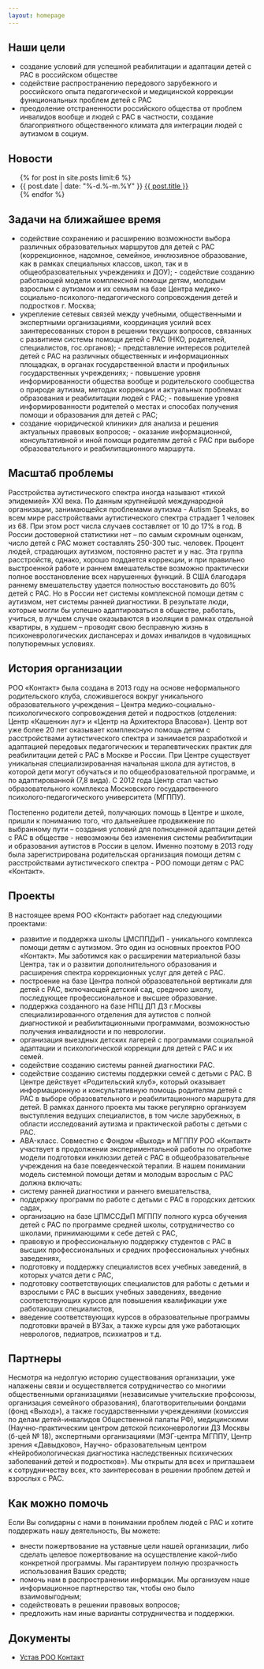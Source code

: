 ```yaml
---
layout: homepage
---
```


Наши цели
-------------------------

- создание условий для успешной реабилитации и адаптации детей с РАС в российском обществе 
- содействие распространению передового зарубежного и российского опыта педагогической и медицинской коррекции функциональных проблем детей с РАС 
- преодоление отстраненности российского общества от проблем инвалидов вообще и людей с РАС в частности, создание благоприятного общественного климата для интеграции людей с аутизмом в социум.

Новости
-------------------------
<ul>
{% for post in site.posts limit:6 %}
  <li><span class="post-meta">{{ post.date | date: "%-d.%-m.%Y" }}</span>
      <a class="post-link" href="{{ post.url | prepend: site.baseurl }}">{{ post.title }}</a>
  </li>
{% endfor %}
</ul>


Задачи на ближайшее время
-------------------------

- содействие сохранению и расширению возможности выбора различных образовательных маршрутов для детей с РАС (коррекционное, надомное, семейное, инклюзивное образование, как в рамках специальных классов, школ, так и в общеобразовательных учреждениях и ДОУ); - содействие созданию работающей модели комплексной помощи детям, молодым взрослым с аутизмом и их семьям на базе Центра медико-социально-психолого-педагогического сопровождения детей и подростков г. Москва;
- укрепление сетевых связей между учебными, общественными и экспертными организациями, координация усилий всех заинтересованных сторон в решении текущих вопросов, связанных с развитием системы помощи детей с РАС (НКО, родителей, специалистов, гос.органов); - представление интересов родителей детей с РАС на различных общественных и информационных площадках, в органах государственной власти и профильных государственных учреждениях; - повышение уровня информированности общества вообще и родительского сообщества о природе аутизма, методах коррекции и актуальных проблемах образования и реабилитации людей с РАС; - повышение уровня информированности родителей о местах и способах получения помощи и образования для детей с РАС;
- создание «юридической клиники» для анализа и решения актуальных правовых вопросов; - оказание информационной, консультативной и иной помощи родителям детей с РАС при выборе образовательного и реабилитационного маршрута.


Масштаб проблемы
-------------------------

Расстройства аутистического спектра иногда называют «тихой эпидемией» XXI века. По данным крупнейшей международной организации, занимающейся проблемами аутизма - Autism Speaks, во всем мире расстройствами аутистического спектра страдает 1 человек из 68. При этом рост числа случаев составляет от 10 до 17% в год.  В России достоверной статистики нет – по самым скромным оценкам, число детей с РАС может составлять 250-300 тыс. человек. Процент людей, страдающих аутизмом, постоянно растет и у нас. Эта группа расстройств, однако, хорошо поддается коррекции, и при правильно выстроенной работе и раннем вмешательстве возможно практически полное восстановление всех нарушенных функций. В США благодаря раннему вмешательству удается полностью восстановить до 60% детей с РАС. Но в России нет системы комплексной помощи детям с аутизмом, нет системы ранней диагностики. В результате люди, которые могли бы успешно адаптироваться в обществе, работать, учиться, в лучшем случае оказываются в изоляции в рамках отдельной квартиры, в худшем – проводят свою бесправную жизнь в психоневрологических диспансерах и домах инвалидов в чудовищных полутюремных условиях.
 
История организации
-------------------------

РОО «Контакт» была создана в 2013 году на основе неформального родительского клуба, сложившегося вокруг уникального образовательного учреждения – Центра медико-социально-психологического сопровождения детей и подростков (отделения: Центр «Кашенкин луг» и «Центр на Архитектора Власова»). Центр вот уже более 20 лет оказывает комплексную помощь детям с расстройствами аутистического спектра и занимается разработкой и адаптацией передовых педагогических и терапевтических практик для реабилитации детей с РАС в Москве и России. При Центре существует уникальная специализированная начальная школа для аутистов, в которой дети могут обучаться и по общеобразовательной программе, и по адаптированной (7,8 вида). С 2012 года Центр стал частью образовательного комплекса Московского государственного психолого-педагогического университета (МГППУ).

Постепенно родители детей, получающих помощь в Центре и школе, пришли к пониманию того, что дальнейшее продвижение по выбранному пути – создания условий для полноценной адаптации детей с РАС в обществе - невозможны без изменения системы реабилитации и образования аутистов в России в целом. Именно поэтому в 2013 году была зарегистрирована родительская организация помощи детям с расстройствами аутистического спектра - РОО помощи детям с РАС «Контакт».


Проекты
-------------------------

В настоящее время РОО «Контакт» работает над следующими проектами:

- развитие и поддержка школы ЦМСППДиП - уникального комплекса помощи детям с аутизмом. Это один из основных проектов РОО «Контакт». Мы заботимся как о расширении материальной базы Центра, так и о развитии дополнительного образования и расширения спектра коррекционных услуг для детей с РАС.
- построение на базе Центра полной образовательной вертикали для детей с РАС, включающей детский сад, среднюю школу, последующее профессиональное и высшее образование.
- поддержка созданного на базе НПЦ ДП ДЗ г.Москвы специализированного отделения для аутистов с полной диагностикой и реабилитационными программами, возможностью получения инвалидности и по неврологии.
- организация выездных детских лагерей с программами социальной адаптации и психологической коррекции для детей с РАС и их семей.
- содействие созданию системы ранней диагностики РАС.
- содействие созданию системы поддержки семей с детьми с РАС. В Центре действует «Родительский клуб», который оказывает информационную и консультативную помощь родителям детей с РАС в выборе образовательного и реабилитационного маршрута для детей. В рамках данного проекта мы также регулярно организуем выступления ведущих специалистов, в том числе зарубежных, в области исследований аутизма и практической работы с детьми с РАС.
- ABA-класс. Совместно с Фондом «Выход» и МГППУ РОО «Контакт» участвует в продолжении экспериментальной работы по отработке модели подготовки инклюзии детей с РАС в общеобразовательные учреждения на базе поведенческой терапии.
В нашем понимании модель системной помощи детям и молодым взрослым с РАС должна включать:
- систему ранней диагностики и раннего вмешательства,
- поддержку программ по работе с детьми с РАС в городских детских садах,
- организацию на базе ЦПМССДиП МГППУ полного курса обучения детей с РАС по программе средней школы, сотрудничество со школами, принимающими к себе детей с РАС,
- правовую и профессиональную поддержку студентов с РАС в высших профессиональных и средних профессиональных учебных заведениях,
- подготовку и поддержку специалистов всех учебных заведений, в которых учатся дети с РАС,
- подготовку соответствующих специалистов для работы с детьми и взрослыми с РАС в высших учебных заведениях, введение соответствующих курсов для повышения квалификации уже работающих специалистов,
- введение соответствующих курсов в образовательные программы подготовки врачей в ВУЗах, а также курсы для уже работающих неврологов, педиатров, психиатров и т.д.
 
Партнеры
-------------------------

Несмотря на недолгую историю существования организации, уже налажены связи и осуществляется сотрудничество со многими общественными организациями (независимые учительские профсоюзы, организация семейного образования), благотворительными фондами (фонд «Выход»), а также государственными учреждениями (комиссия по делам детей-инвалидов Общественной палаты РФ), медицинскими (Научно-практическим центром детской психоневрологии ДЗ Москвы (б-цей № 18), экспертными организациями (МЭГ-центра МГППУ, Центр зрения «Давыдково», Научно-
образовательным центром «Нейробиологическая диагностика наследственных психических заболеваний детей и подростков»). Мы открыты для всех и приглашаем к сотрудничеству всех, кто заинтересован в решении проблем детей и взрослых с РАС.
 
Как можно помочь
-------------------------
Если Вы солидарны с нами в понимании проблем людей с РАС и хотите поддержать нашу деятельность, Вы можете:

- внести пожертвование на уставные цели нашей организации, либо сделать целевое пожертвование на осуществление какой-либо конкретной программы. Мы гарантируем полную прозрачность использования Ваших средств;
- помочь нам в распространении информации. Мы организуем наше информационное партнерство так, чтобы оно было взаимовыгодным;
- содействовать в решении правовых вопросов;
- предложить нам иные варианты сотрудничества и поддержки.


Документы
-------------------------

- [Устав РОО Контакт](/charter.html)